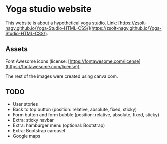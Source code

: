 # Yoga studio website


This website is about a hypothetical yoga studio.
Link: [https://zsolt-nagy.github.io/Yoga-Studio-HTML-CSS/](https://zsolt-nagy.github.io/Yoga-Studio-HTML-CSS/).


## Assets

Font Awesome icons (license: [https://fontawesome.com/license](https://fontawesome.com/license)).

The rest of the images were created using canva.com.

## TODO 

- User stories 
- Back to top button (position: relative, absolute, fixed, sticky)
- Form button and form bubble (position: relative, absolute, fixed, sticky)
- Extra: sticky navbar 
- Extra: hamburger menu (optional: Bootstrap)
- Extra: Bootstrap carousel
- Google maps 